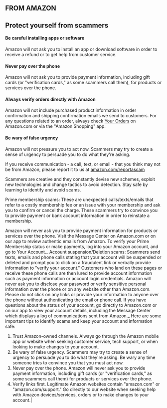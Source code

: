 
## FROM AMAZON

## Protect yourself from scammers

#### Be careful installing apps or software

Amazon will not ask you to install an app or download software in order to receive a refund or to get help from customer service.

#### Never pay over the phone

Amazon will not ask you to provide payment information, including gift cards (or "verification cards," as some scammers call them), for products or services over the phone.

#### Always verify orders directly with Amazon

Amazon will not include purchased product information in order confirmation and shipping confirmation emails we send to customers. For any questions related to an order, always check [Your Orders](https://www.amazon.com/gp/r.html?C=KXX8UEOO2L0J&K=12GHWUZNHA36N&M=urn:rtn:msg:20230413213300bbdfeb49664147aa8b32ef065840p0na&R=3UD0C6AQLG944&T=C&U=https%3A%2F%2Fwww.amazon.com%2Fgp%2Fcss%2Forder-history%3Fref_%3Dpe_49013300_706024580_nav_orders_first&H=EODT2YJH4DW99CV5BQNO53EAEJOA&ref_=pe_49013300_706024580_nav_orders_first) on Amazon.com or via the "Amazon Shopping" app.

#### Be wary of false urgency

Amazon will not pressure you to act now. Scammers may try to create a sense of urgency to persuade you to do what they're asking.

If you receive communication - a call, text, or email - that you think may not be from Amazon, please report it to us at [amazon.com/reportascam](https://www.amazon.com/gp/f.html?C=KXX8UEOO2L0J&K=12GHWUZNHA36N&M=urn:rtn:msg:20230413213300bbdfeb49664147aa8b32ef065840p0na&R=3CL2RENF6CPXL&T=C&U=https%3A%2F%2Fwww.amazon.com%2Freportascam%3Fref_%3Dpe_49013300_706024580&H=TTMALS4DNEDP6YNKBG2AYHVE178A&ref_=pe_49013300_706024580)

Scammers are creative and they constantly devise new schemes, exploit new technologies and change tactics to avoid detection. Stay safe by learning to identify and avoid scams.

Prime membership scams: These are unexpected calls/texts/emails that refer to a costly membership fee or an issue with your membership and ask you to confirm or cancel the charge. These scammers try to convince you to provide payment or bank account information in order to reinstate a membership.

Amazon will never ask you to provide payment information for products or services over the phone. Visit the Message Center on Amazon.com or on our app to review authentic emails from Amazon. To verify your Prime Membership status or make payments, log into your Amazon account, and go to Your Account._
Account suspension/Deletion scams: Scammers send texts, emails and phone calls stating that your account will be suspended or deleted and prompt you to click on a fraudulent link or verbally provide information to "verify your account." Customers who land on these pages or receive these phone calls are then lured to provide account information such as payment information or account login credentials.
Amazon will never ask you to disclose your password or verify sensitive personal information over the phone or on any website other than Amazon.com. Please do not click on any links or provide your information to anyone over the phone without authenticating the email or phone call. If you have questions about the status of your account, go directly to Amazon.com or on our app to view your account details, including the Message Center which displays a log of communications sent from Amazon._
Here are some important tips to identify scams and keep your account and information safe:
1. Trust Amazon-owned channels. Always go through the Amazon mobile app or website when seeking customer service, tech support, or when looking to make changes to your account.
2. Be wary of false urgency. Scammers may try to create a sense of urgency to persuade you to do what they're asking. Be wary any time someone tries to convince you that you must act now.
3. Never pay over the phone. Amazon will never ask you to provide payment information, including gift cards (or "verification cards," as some scammers call them) for products or services over the phone.
4. Verify links first. Legitimate Amazon websites contain "amazon.com" or "amazon.com/support." Go directly to our website when seeking help with Amazon devices/services, orders or to make changes to your account.|
